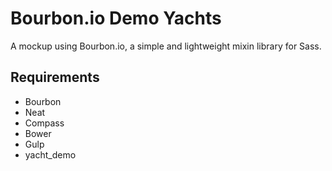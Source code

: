 # Bourbon.io Demo Yachts
A mockup using Bourbon.io, a simple and lightweight mixin library for Sass.

## Requirements

- Bourbon
- Neat
- Compass
- Bower
- Gulp
- yacht_demo

